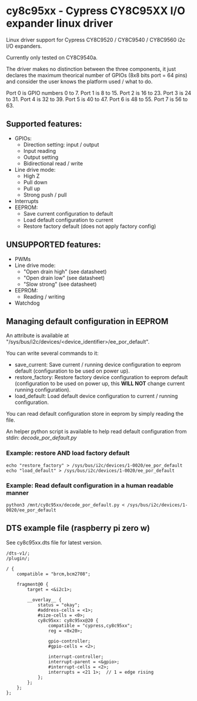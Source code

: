 # cy8c95xx - Cypress CY8C95XX I/O expander linux driver

Linux driver support for Cypress CY8C9520 / CY8C9540 / CY8C9560 i2c I/O expanders.

Currently only tested on CY8C9540a.


The driver makes no distinction between the three components, it just declares the maximum theorical number of GPIOs (8x8 bits port = 64 pins) and consider the user knows the platform used / what to do.

Port 0 is GPIO numbers 0 to 7.
Port 1 is 8 to 15.
Port 2 is 16 to 23.
Port 3 is 24 to 31.
Port 4 is 32 to 39.
Port 5 is 40 to 47.
Port 6 is 48 to 55.
Port 7 is 56 to 63.


## Supported features:
  - GPIOs:
    - Direction setting: input / output
    - Input reading
    - Output setting
    - Bidirectional read / write
  - Line drive mode:
    - High Z
    - Pull down
    - Pull up
    - Strong push / pull
  - Interrupts
  - EEPROM:
    - Save current configuration to default
    - Load default configuration to current
    - Restore factory default (does not apply factory config)
    
    
## UNSUPPORTED features:
  - PWMs
  - Line drive mode:
    - "Open drain high" (see datasheet)
    - "Open drain low" (see datasheet)
    - "Slow strong" (see datasheet)
  - EEPROM: 
    - Reading / writing
  - Watchdog
  
## Managing default configuration in EEPROM

An attribute is available at "/sys/bus/i2c/devices/<device_identifier>/ee_por_default".

You can write several commands to it:
  - save_current: Save current / running device configuration to eeprom default (configuration to be used on power up).
  - restore_factory: Restore factory device configuration to eeprom default (configuration to be used on power up, this __WILL NOT__ change current running configuration).
  - load_default: Load default device configuration to current / running configuration.
  

You can read default configuration store in eeprom by simply reading the file.
  
An helper python script is available to help read default configuration from stdin: _decode_por_default.py_

  
### Example: restore __AND__ load factory default

```
echo "restore_factory" > /sys/bus/i2c/devices/1-0020/ee_por_default
echo "load_default" > /sys/bus/i2c/devices/1-0020/ee_por_default
```

### Example: Read default configuration in a human readable manner

```
python3 /mnt/cy8c95xx/decode_por_default.py < /sys/bus/i2c/devices/1-0020/ee_por_default
```

  
## DTS example file (raspberry pi zero w)

See cy8c95xx.dts file for latest version. 

  
```
/dts-v1/;
/plugin/;

/ {
	compatible = "brcm,bcm2708";
	
	fragment@0 {
		target = <&i2c1>;

		__overlay__ {
			status = "okay";
			#address-cells = <1>;
			#size-cells = <0>;
			cy8c95xx: cy8c95xx@20 {
				compatible = "cypress,cy8c95xx";
				reg = <0x20>;
        
				gpio-controller;
				#gpio-cells = <2>;
        
				interrupt-controller;
				interrupt-parent = <&gpio>;
				#interrupt-cells = <2>;
				interrupts = <21 1>;  // 1 = edge rising
			};
		};
	};
};
```
